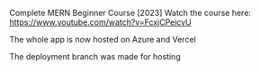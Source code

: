 Complete MERN Beginner Course [2023]
Watch the course here: https://www.youtube.com/watch?v=FcxjCPeicvU

The whole app is now hosted on Azure and Vercel

The deployment branch was made for hosting
